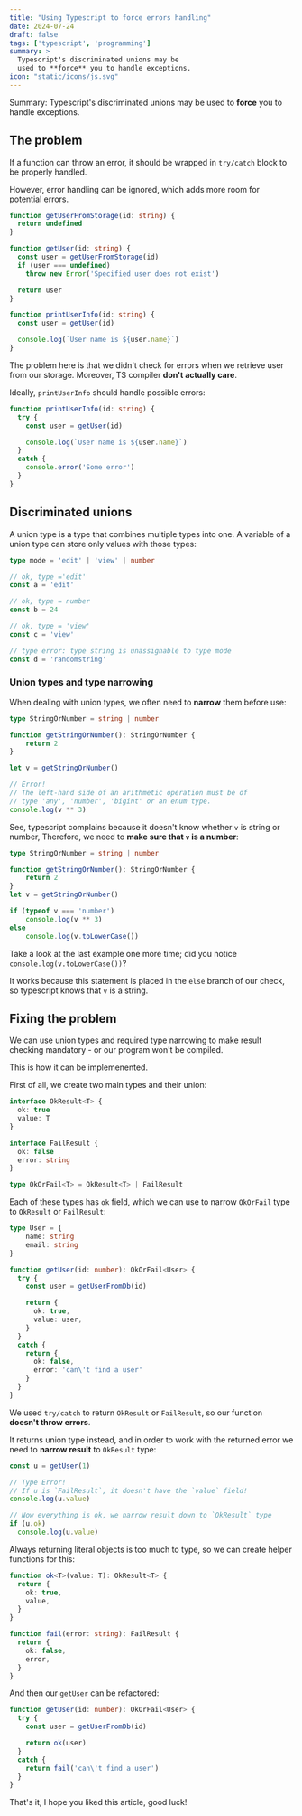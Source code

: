```yaml
---
title: "Using Typescript to force errors handling"
date: 2024-07-24
draft: false
tags: ['typescript', 'programming']
summary: >
  Typescript's discriminated unions may be
  used to **force** you to handle exceptions.
icon: "static/icons/js.svg"
---
```


<div class="note shadow">

Summary: Typescript's discriminated unions may be
used to **force** you to handle exceptions.
</div>

## The problem

If a function can throw an error, it should be
wrapped in `try/catch` block to be properly
handled.

However, error handling  can be
ignored, which adds more room for potential errors. 

```ts
function getUserFromStorage(id: string) {
  return undefined
}

function getUser(id: string) {
  const user = getUserFromStorage(id)
  if (user === undefined)
    throw new Error('Specified user does not exist')

  return user
}

function printUserInfo(id: string) {
  const user = getUser(id)

  console.log(`User name is ${user.name}`)
}
```

The problem here is that we didn't check for errors
when we retrieve user from our storage.
Moreover, TS compiler **don't actually care**.

Ideally, `printUserInfo` should handle possible errors:

```ts
function printUserInfo(id: string) {
  try {
    const user = getUser(id)

    console.log(`User name is ${user.name}`)
  }
  catch {
    console.error('Some error')
  }
}
```
<div class="fb bg-black">
<div class="container">

## Discriminated unions

A union type is a type that combines multiple types into one.
A variable of a union type can store only values with those types:

```ts
type mode = 'edit' | 'view' | number

// ok, type ='edit'
const a = 'edit'

// ok, type = number
const b = 24

// ok, type = 'view'
const c = 'view'

// type error: type string is unassignable to type mode
const d = 'randomstring'
```

### Union types and type narrowing

When dealing with union types, we often need to **narrow** them before use:

```ts
type StringOrNumber = string | number

function getStringOrNumber(): StringOrNumber {
    return 2
}

let v = getStringOrNumber()

// Error!
// The left-hand side of an arithmetic operation must be of 
// type 'any', 'number', 'bigint' or an enum type.
console.log(v ** 3)
```

See, typescript complains because it doesn't know whether `v` is string or number,
Therefore, we need to **make sure that `v` is a number**:

```ts
type StringOrNumber = string | number

function getStringOrNumber(): StringOrNumber {
    return 2
}
let v = getStringOrNumber()

if (typeof v === 'number')
    console.log(v ** 3)
else
    console.log(v.toLowerCase())
```

Take a look at the last example one more time; did you notice ```console.log(v.toLowerCase())```?

It works because this statement is placed in the `else` branch of our check,
so typescript knows that `v` is a string.
</div>
</div>
 

## Fixing the problem

We can use union types and required type narrowing
to make result checking mandatory - or our program won't be compiled.

This is how it can be implemenented.

First of all, we create two main types and their union:

```ts
interface OkResult<T> {
  ok: true
  value: T
}

interface FailResult {
  ok: false
  error: string
}

type OkOrFail<T> = OkResult<T> | FailResult
```

Each of these types has `ok` field, which we can use to narrow `OkOrFail` type
to `OkResult` or `FailResult`:

```ts
type User = {
    name: string
    email: string
}

function getUser(id: number): OkOrFail<User> {
  try {
    const user = getUserFromDb(id)

    return {
      ok: true,
      value: user,
    }
  }
  catch {
    return {
      ok: false,
      error: 'can\'t find a user'
    }
  }
}
```

We used `try/catch` to return `OkResult` or `FailResult`, so our function
**doesn't throw errors**.

It returns union type instead, and in order to
work with the returned error we need to **narrow result** to `OkResult` type:

```ts
const u = getUser(1)

// Type Error!
// If u is `FailResult`, it doesn't have the `value` field!
console.log(u.value)

// Now everything is ok, we narrow result down to `OkResult` type
if (u.ok)
  console.log(u.value)
```

Always returning literal objects is too much to type, so we can create
helper functions for this:

```ts
function ok<T>(value: T): OkResult<T> {
  return {
    ok: true,
    value,
  }
}

function fail(error: string): FailResult {
  return {
    ok: false,
    error,
  }
}
```

And then our `getUser` can be refactored:

```ts
function getUser(id: number): OkOrFail<User> {
  try {
    const user = getUserFromDb(id)

    return ok(user)
  }
  catch {
    return fail('can\'t find a user')
  }
}
```

That's it, I hope you liked this article, good luck!
